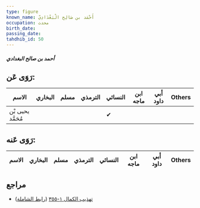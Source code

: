 ```yaml
---
type: figure
known_name: أَحْمَد بن صَالِح الْبَغْدَادِيّ
occupation: محدث
birth_date:
passing_date:
tahdhib_id: 50
---
```

##### أحمد بن صالح البغدادي

## رَوَى عَن:
| الاسم             | البخاري | مسلم | الترمذي | النسائي | ابن ماجه | أبي داود | Others |
| ----------------- | ------- | ---- | ------- | ------- | -------- | -------- | ------ |
| يحيى بْن مُحَمَّد |         |      |         | ✔       |          |          |        |
## رَوَى عَنه:
| الاسم | البخاري | مسلم | الترمذي | النسائي | ابن ماجه | أبي داود | Others |
| ----- | ------- | ---- | ------- | ------- | -------- | -------- | ------ |
## مراجع
- [تهذيب الكمال ١-٣٥٥](obsidian://open?vault=Tahdhib-al-Kamal&file=Figures/٥٠-أحمد%20بن%20صالح%20البغدادي) ([رابط الشاملة](https://shamela.ws/book/3722/354))